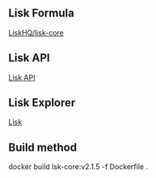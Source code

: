 ## Lisk Formula
[LiskHQ/lisk-core](https://github.com/LiskHQ/lisk-core)

## Lisk API
[Lisk API](https://lisk.io/documentation/lisk-core/api.html)

## Lisk Explorer
[Lisk](https://explorer.lisk.io/)

## Build method
docker build lsk-core:v2.1.5 -f Dockerfile .
